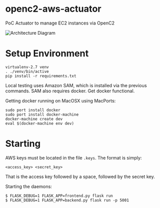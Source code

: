 # openc2-aws-actuator
PoC Actuator to manage EC2 instances via OpenC2

![Architecture Diagram](https://raw.githubusercontent.com/newcontext-oss/openc2-aws-actuator/master/docs/architecture.diagram.svg?sanitize=true)

# Setup Environment

```
virtualenv-2.7 venv
. ./venv/bin/active
pip install -r requirements.txt
```

Local testing uses Amazon SAM, which is installed via the previous commands.  SAM also requires docker.  Get docker functional.

Getting docker running on MacOSX using MacPorts:
```
sudo port install docker
sudo port install docker-machine
docker-machine create dev
eval $(docker-machine env dev)
```

# Starting

AWS keys must be located in the file `.keys`.  The format is simply:
```
<access_key> <secret_key>
```

That is the access key followed by a space, followed by the secret key.

Starting the daemons:
```
$ FLASK_DEBUG=1 FLASK_APP=frontend.py flask run
$ FLASK_DEBUG=1 FLASK_APP=backend.py flask run -p 5001
```
